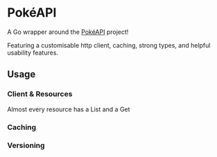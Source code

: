 # PokéAPI

A Go wrapper around the [PokéAPI](https://pokeapi.co/) project!

Featuring a customisable http client, caching, strong types, and helpful
usability features.

## Usage

### Client & Resources

Almost every resource has a List and a Get

### Caching

### Versioning
